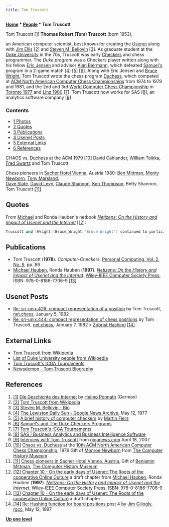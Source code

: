 ```yaml
---
title: Tom Truscott
---
```

**[Home](Home "Home") \* [People](People "People") \* Tom Truscott**



 [](http://www.heimo.de/jpool/articles/Geschichte.html) Tom Truscott <a id="cite-note-1" href="#cite-ref-1">[1]</a> 
**Thomas Robert (Tom) Truscott** (born 1953),  

an American computer scientist, best known for creating the [Usenet](https://en.wikipedia.org/wiki/Usenet) along with [Jim Ellis](https://en.wikipedia.org/wiki/Jim_Ellis_%28computing%29) <a id="cite-note-2" href="#cite-ref-2">[2]</a> and [Steven M. Bellovin](Steven_M._Bellovin "Steven M. Bellovin") <a id="cite-note-3" href="#cite-ref-3">[3]</a>. As graduate student at the [Duke University](Duke_University "Duke University") in the 70s, Truscott was early [Checkers](Checkers "Checkers") and chess programmer. The *Duke program* was a Checkers player written along with his fellow [Eric Jensen](Eric_Jensen "Eric Jensen") and advisor [Alan Biermann](Alan_Biermann "Alan Biermann"), which defeated [Samuel's](Arthur_Samuel "Arthur Samuel") program in a 2-game match <a id="cite-note-4" href="#cite-ref-4">[4]</a> <a id="cite-note-5" href="#cite-ref-5">[5]</a> <a id="cite-note-6" href="#cite-ref-6">[6]</a>. Along with Eric Jensen and [Bruce Wright](Bruce_Wright "Bruce Wright"), Tom Truscott wrote the chess program [Duchess](Duchess "Duchess"), which competed at [ACM North American Computer Chess Championships](ACM_North_American_Computer_Chess_Championship "ACM North American Computer Chess Championship") from 1974 to 1979 and 1981, and the 2nd and 3rd [World Computer Chess Championship](World_Computer_Chess_Championship "World Computer Chess Championship") in [Toronto 1977](WCCC_1977 "WCCC 1977") and [Linz 1980](WCCC_1980 "WCCC 1980") <a id="cite-note-7" href="#cite-ref-7">[7]</a>. Tom Truscott now works for SAS <a id="cite-note-8" href="#cite-ref-8">[8]</a>, an analytics software company <a id="cite-note-9" href="#cite-ref-9">[9]</a> . 



### Contents


* [1 Photos](#photos)
* [2 Quotes](#quotes)
* [3 Publications](#publications)
* [4 Usenet Posts](#usenet-posts)
* [5 External Links](#external-links)
* [6 References](#references)






 [](http://www.computerhistory.org/chess/full_record.php?iid=stl-430b9bbe2be7f) 
[CHAOS](CHAOS "CHAOS") vs. [Duchess](Duchess "Duchess") at the [ACM 1979](ACM_1979 "ACM 1979") <a id="cite-note-10" href="#cite-ref-10">[10]</a> [David Cahlander](David_Cahlander "David Cahlander"), [William Toikka](William_Toikka "William Toikka"), [Fred Swartz](Fred_Swartz "Fred Swartz") and Tom Truscott 



 [](http://www.computerhistory.org/collections/accession/102665753) 
Chess pioneers in [Sacher Hotel Vienna](https://en.wikipedia.org/wiki/Hotel_Sacher), Austria 1980: [Ben Mittman](Ben_Mittman "Ben Mittman"), [Monty Newborn](Monroe_Newborn "Monroe Newborn"), [Tony Marsland](Tony_Marsland "Tony Marsland"),  
[Dave Slate](David_Slate "David Slate"), [David Levy](David_Levy "David Levy"), [Claude Shannon](Claude_Shannon "Claude Shannon"), [Ken Thompson](Ken_Thompson "Ken Thompson"), Betty Shannon, Tom Truscott <a id="cite-note-11" href="#cite-ref-11">[11]</a>



## Quotes


From [Michael](https://en.wikipedia.org/wiki/Michael_Hauben) and Ronda Hauben's netbook *[Netizens: On the History and Impact of Usenet and the Internet](http://www.columbia.edu/~hauben/project_book.html)* <a id="cite-note-12" href="#cite-ref-12">[12]</a>:




```C++
Truscott and [Wright](Bruce_Wright "Bruce Wright") continued to participate in the Chess Tournaments and in 1980 they competed in the 3rd world Computer Chess Championship held in Linz, Austria. [Thompson](Ken_Thompson "Ken Thompson") and [Joe Condon](Joe_Condon "Joe Condon"), who was a researcher at [Bell Labs](Bell_Laboratories "Bell Laboratories"), were also in the competition. Truscott notes that Thompson and Condon "had completed their hardware chess machine and snagged first place. [Duchess](Duchess "Duchess") came in third. And [Claude Shannon](Claude_Shannon "Claude Shannon") was in attendance, and even handed out the trophies at the awards ceremony. Afterwards we all went over to a TV studio to watch a West German TV special on computer chess and the championship. Claude Shannon and his wife were very engaging people. Someone took a photo of all of us, I have a copy buried somewhere". 

```

## Publications


* Tom Truscott (**1978**). *Computer-Checkers*. [Personal Computing, Vol. 2, No. 9](Personal_Computing#2_9 "Personal Computing"), pp. 86
* [Michael Hauben](https://en.wikipedia.org/wiki/Michael_Hauben), Ronda Hauben (**1997**). *[Netizens: On the History and Impact of Usenet and the Internet](http://www.columbia.edu/~hauben/project_book.html).* [Wiley-IEEE Computer Society Press](http://eu.wiley.com/WileyCDA/WileyTitle/productCd-0818677066.html), ISBN: 978-0-8186-7706-9 <a id="cite-note-13" href="#cite-ref-13">[13]</a>


## Usenet Posts


* [Re: sri-unix.426: compact representation of a position](http://quux.org:70/Archives/usenet-a-news/NET.chess/82.01.05_duke.1553_net.chess.txt) by Tom Truscott, [net.chess](http://quux.org:70/Archives/usenet-a-news/NET.chess), January 5, 1982
* [Re: sri-unix.444: compact representation of chess positions](http://quux.org:70/Archives/usenet-a-news/NET.chess/82.01.07_duke.1593_net.chess.txt) by Tom Truscott, [net.chess](http://quux.org:70/Archives/usenet-a-news/NET.chess), January 7, 1982 » [Zobrist Hashing](Zobrist_Hashing "Zobrist Hashing") <a id="cite-note-14" href="#cite-ref-14">[14]</a>


## External Links


* [Tom Truscott from Wikipedia](https://en.wikipedia.org/wiki/Tom_Truscott)
* [List of Duke University people from Wikipedia](https://en.wikipedia.org/wiki/List_of_Duke_University_people)
* [Tom Truscott's ICGA Tournaments](https://www.game-ai-forum.org/icga-tournaments/person.php?id=435)
* [Newsdemon - Tom Truscott Biography](http://www.newsdemon.com/tom-truscott-usenet-founder.php)


## References


1. <a id="cite-ref-1" href="#cite-note-1">[1]</a> [Die Geschichte des Internet](http://www.heimo.de/jpool/articles/Geschichte.html) by [Heimo Ponnath](http://www.heimo.de/jpool/index.html) (German)
2. <a id="cite-ref-2" href="#cite-note-2">[2]</a> [Tom Truscott from Wikipedia](https://en.wikipedia.org/wiki/Tom_Truscott)
3. <a id="cite-ref-3" href="#cite-note-3">[3]</a> [Steven M. Bellovin - Bio](https://www.cs.columbia.edu/~smb/informal-bio.html)
4. <a id="cite-ref-4" href="#cite-note-4">[4]</a> [The Lewiston Daily Sun - Google News Archive](http://news.google.com/newspapers?nid=1928&dat=19770512&id=hr4gAAAAIBAJ&sjid=xmkFAAAAIBAJ&pg=4778,1673986), May 12, 1977
5. <a id="cite-ref-5" href="#cite-note-5">[5]</a> [A brief history of computer checkers](http://www.fierz.ch/history.htm) by [Martin Fierz](Martin_Fierz "Martin Fierz")
6. <a id="cite-ref-6" href="#cite-note-6">[6]</a> [Samuel's and The Duke Checkers Programs](http://checkersbackground.com/samuel-s-and-the.html)
7. <a id="cite-ref-7" href="#cite-note-7">[7]</a> [Tom Truscott's ICGA Tournaments](https://www.game-ai-forum.org/icga-tournaments/person.php?id=435)
8. <a id="cite-ref-8" href="#cite-note-8">[8]</a> [SAS | Business Analytics and Business Intelligence Software](http://www.sas.com/)
9. <a id="cite-ref-9" href="#cite-note-9">[9]</a> [Interview with Tom Truscott](http://www.giganews.com/usenet-history/truscott.html) from [giganews.com](http://www.giganews.com/) April 18, 2007
10. <a id="cite-ref-10" href="#cite-note-10">[10]</a> [Chaos vs. Duchess](http://www.computerhistory.org/chess/full_record.php?iid=stl-430b9bbe2be7f) at the [10th ACM North American Computer Chess Championship](ACM_1979 "ACM 1979"), 1979 Gift of [Monroe Newborn](Monroe_Newborn "Monroe Newborn") from [The Computer History Museum](The_Computer_History_Museum "The Computer History Museum")
11. <a id="cite-ref-11" href="#cite-note-11">[11]</a> [Chess pioneers in Sacher Hotel Vienna, Austria](http://www.computerhistory.org/collections/accession/102665753), Gift of [Benjamin Mittman](Ben_Mittman "Ben Mittman"), [The Computer History Museum](The_Computer_History_Museum "The Computer History Museum")
12. <a id="cite-ref-12" href="#cite-note-12">[12]</a> [Chapter 10 - On the early days of Usenet: The Roots of the cooperative Online Culture](http://www.columbia.edu/~rh120/ch106.x10) a draft chapter from [Michael Hauben](https://en.wikipedia.org/wiki/Michael_Hauben), Ronda Hauben (**1997**). *[Netizens: On the History and Impact of Usenet and the Internet](http://www.columbia.edu/~hauben/project_book.html).* [Wiley-IEEE Computer Society Press](http://eu.wiley.com/WileyCDA/WileyTitle/productCd-0818677066.html), ISBN: 978-0-8186-7706-9
13. <a id="cite-ref-13" href="#cite-note-13">[13]</a> [Chapter 10 - On the early days of Usenet: The Roots of the cooperative Online Culture](http://www.columbia.edu/~rh120/ch106.x10) a draft chapter
14. <a id="cite-ref-14" href="#cite-note-14">[14]</a> [Re: Hashing function for board positions](http://groups.google.com/group/rec.games.chess.computer/browse_frm/thread/a0a82ffbb59b7ced) post 4 by [Jim Gillogly](James_Gillogly "James Gillogly"), [rgcc](Computer_Chess_Forums "Computer Chess Forums"), May 12, 1997

**[Up one level](People "People")**







 
